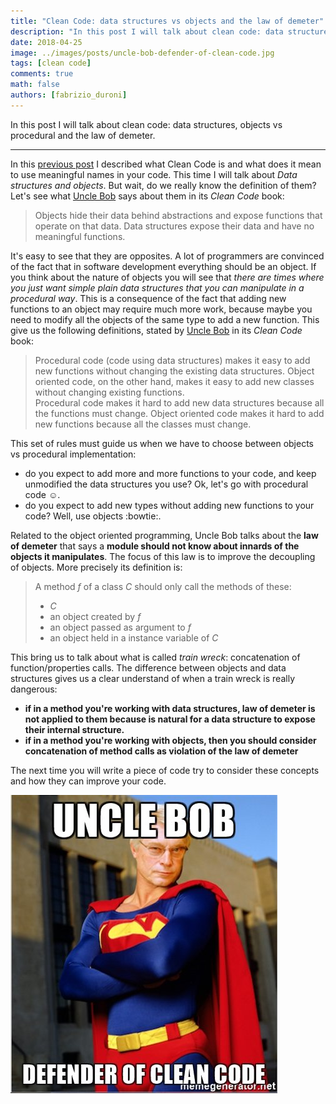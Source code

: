 ```yaml
---
title: "Clean Code: data structures vs objects and the law of demeter"
description: "In this post I will talk about clean code: data structures, objects vs procedural and the law of demeter."
date: 2018-04-25
image: ../images/posts/uncle-bob-defender-of-clean-code.jpg
tags: [clean code]
comments: true
math: false
authors: [fabrizio_duroni]
---
```


In this post I will talk about clean code: data structures, objects vs procedural and the law of demeter.

---

In this [previous post](/2017/09/11/clean-code-meaningful-names/ "clean code meaningful names") I described what
Clean Code is and what does it mean to use meaningful names in your code. This time I will talk about *Data structures
and objects*. But wait, do we really know the definition of them? Let's see
what [Uncle Bob](https://en.wikipedia.org/wiki/Robert_Cecil_Martin "Robert Cecil Martin") says about them in its *Clean
Code* book:

> Objects hide their data behind abstractions and expose functions that operate on that data. Data structures expose their data and have no meaningful functions.

It's easy to see that they are opposites. A lot of programmers are convinced of the fact that in software development
everything should be an object. If you think about the nature of objects you will see that *there are times where you
just want simple plain data structures that you can manipulate in a procedural way*. This is a consequence of the fact
that adding new functions to an object may require much more work, because maybe you need to modify all the objects of
the same type to add a new function. This give us the following definitions, stated
by [Uncle Bob](https://en.wikipedia.org/wiki/Robert_Cecil_Martin
"Robert Cecil Martin") in its *Clean Code* book:

> Procedural code (code using data structures) makes it easy to add new functions without changing the existing data structures. Object oriented code, on the other hand, makes it easy to add new classes without changing existing functions.  
Procedural code makes it hard to add new data structures because all the functions must change. Object oriented code makes it hard to add new functions because all the classes must change.

This set of rules must guide us when we have to choose between objects vs procedural implementation:

* do you expect to add more and more functions to your code, and keep unmodified the data structures you use? Ok, let's
  go with procedural code :relaxed:.
* do you expect to add new types without adding new functions to your code? Well, use objects :bowtie:.

Related to the object oriented programming, Uncle Bob talks about the **law of demeter** that says a
**module should not know about innards of the objects it manipulates**. The focus of this law is to improve the
decoupling of objects. More precisely its definition is:

> A method *f* of a class *C* should only call the methods of these:
>
> * *C*
> * an object created by *f*
> * an object passed as argument to *f*
> * an object held in a instance variable of *C*

This bring us to talk about what is called *train wreck*: concatenation of function/properties calls. The difference
between objects and data structures gives us a clear understand of when a train wreck is really dangerous:

* **if in a method you're working with data structures, law of demeter is not applied to them because is natural for a
  data structure to expose their internal structure.**
* **if in a method you're working with objects, then you should consider concatenation of method calls as violation of
  the law of demeter**

The next time you will write a piece of code try to consider these concepts and how they can improve your code.

![Uncle bob, the superman of clean code](../images/posts/uncle-bob-defender-of-clean-code.jpg)
